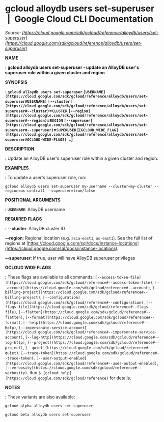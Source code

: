 # gcloud alloydb users set-superuser  |  Google Cloud CLI Documentation

*Source: [https://cloud.google.com/sdk/gcloud/reference/alloydb/users/set-superuser](https://cloud.google.com/sdk/gcloud/reference/alloydb/users/set-superuser)*

**NAME**

: **gcloud alloydb users set-superuser - update an AlloyDB user's superuser role within a given cluster and region**

**SYNOPSIS**

: **`gcloud alloydb users set-superuser` `[USERNAME](https://cloud.google.com/sdk/gcloud/reference/alloydb/users/set-superuser#USERNAME)` `[--cluster](https://cloud.google.com/sdk/gcloud/reference/alloydb/users/set-superuser#--cluster)`=`CLUSTER` `[--region](https://cloud.google.com/sdk/gcloud/reference/alloydb/users/set-superuser#--region)`=`REGION` `[--superuser](https://cloud.google.com/sdk/gcloud/reference/alloydb/users/set-superuser#--superuser)`=`SUPERUSER` [`[GCLOUD_WIDE_FLAG](https://cloud.google.com/sdk/gcloud/reference/alloydb/users/set-superuser#GCLOUD-WIDE-FLAGS) …`]**

**DESCRIPTION**

: Update an AlloyDB user's superuser role within a given cluster and region.

**EXAMPLES**

: To update a user's superuser role, run:

```
gcloud alloydb users set-superuser my-username --cluster=my-cluster --region=us-central1 --superuser=true/false
```

**POSITIONAL ARGUMENTS**

: **`USERNAME`**:
AlloyDB username

**REQUIRED FLAGS**

: **--cluster**:
AlloyDB cluster ID

**--region**:
Regional location (e.g. `asia-east1`, `us-east1`). See the
full list of regions at [https://cloud.google.com/sql/docs/instance-locations](https://cloud.google.com/sql/docs/instance-locations).

**--superuser**:
If true, user will have AlloyDB superuser privileges

**GCLOUD WIDE FLAGS**

: These flags are available to all commands: `[--access-token-file](https://cloud.google.com/sdk/gcloud/reference#--access-token-file)`,
`[--account](https://cloud.google.com/sdk/gcloud/reference#--account)`, `[--billing-project](https://cloud.google.com/sdk/gcloud/reference#--billing-project)`,
`[--configuration](https://cloud.google.com/sdk/gcloud/reference#--configuration)`,
`[--flags-file](https://cloud.google.com/sdk/gcloud/reference#--flags-file)`,
`[--flatten](https://cloud.google.com/sdk/gcloud/reference#--flatten)`, `[--format](https://cloud.google.com/sdk/gcloud/reference#--format)`, `[--help](https://cloud.google.com/sdk/gcloud/reference#--help)`, `[--impersonate-service-account](https://cloud.google.com/sdk/gcloud/reference#--impersonate-service-account)`,
`[--log-http](https://cloud.google.com/sdk/gcloud/reference#--log-http)`,
`[--project](https://cloud.google.com/sdk/gcloud/reference#--project)`, `[--quiet](https://cloud.google.com/sdk/gcloud/reference#--quiet)`, `[--trace-token](https://cloud.google.com/sdk/gcloud/reference#--trace-token)`, `[--user-output-enabled](https://cloud.google.com/sdk/gcloud/reference#--user-output-enabled)`,
`[--verbosity](https://cloud.google.com/sdk/gcloud/reference#--verbosity)`.
Run `$ [gcloud help](https://cloud.google.com/sdk/gcloud/reference)` for details.

**NOTES**

: These variants are also available:

```
gcloud alpha alloydb users set-superuser
```

```
gcloud beta alloydb users set-superuser
```